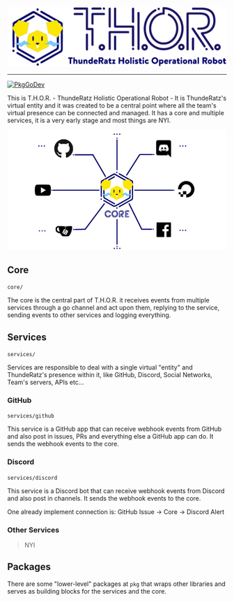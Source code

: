 <p align="center">
<img src="docs/thorlogo.png" >
</p>

---

[![PkgGoDev](https://pkg.go.dev/badge/go.thunderatz.org/thor)](https://pkg.go.dev/go.thunderatz.org/thor)

This is T.H.O.R. - ThundeRatz Holistic Operational Robot - It is ThundeRatz's virtual entity and it was created to be a central point where all
the team's virtual presence can be connected and managed. It has a core and multiple services, it is a very early stage and most things are NYI.

<!-- Trocar esse diagrama que ficou feião -->
<p align="center">
<img src="docs/diagram.png" >
</p>

## Core

`core/`

The core is the central part of T.H.O.R. it receives events from multiple services through a go channel and act upon them, replying to the service,
sending events to other services and logging everything.

## Services

`services/`

Services are responsible to deal with a single virtual "entity" and ThundeRatz's presence within it, like GitHub, Discord, Social Networks,
Team's servers, APIs etc...

### GitHub

`services/github`

This service is a GitHub app that can receive webhook events from GitHub and also post in issues, PRs and everything else a GitHub app can do.
It sends the webhook events to the core.

### Discord

`services/discord`

This service is a Discord bot that can receive webhook events from Discord and also post in channels.
It sends the webhook events to the core.

One already implement connection is: GitHub Issue -> Core -> Discord Alert

### Other Services

> NYI

## Packages

There are some "lower-level" packages at `pkg` that wraps other libraries and serves as building blocks for the services and the core.
